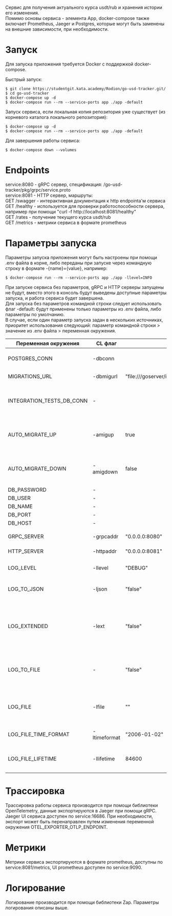 Сервис для получения актуального курса usdt/rub и хранения истории его изменения.  
Помимо основы сервиса - элемента App, docker-compose также включает Prometheus, Jaeger и Postgres, которые могут быть заменены на внешние зависимости, при необходимости.  

# Запуск

Для запуска приложения требуется Docker с поддержкой docker-compose.  

Быстрый запуск:
```
$ git clone https://studentgit.kata.academy/Rodion/go-usd-tracker.git/
$ cd go-usd-tracker
$ docker-compose up -d
$ docker-compose run --rm --service-ports app ./app -default
```

Запуск сервиса, если локальная копия репозитория уже существует (из корневого каталога локального репозитория):  
```
$ docker-compose up -d
$ docker-compose run --rm --service-ports app ./app -default
```

Для завершения работы сервиса:
```
$ docker-compose down --volumes
```

# Endpoints

service:8080 - gRPC сервер, спецификация: /go-usd-tracker/pkg/grpc/service.proto  
service:8081 - HTTP сервер, маршруты:  
    GET /swagger - интерактивная документация к http endpointa'м сервиса  
    GET /healthy - используется для проверки работоспособности сервера, например при помощи "curl -f http://localhost:8081/healthy"  
    GET /rates - получение текущего курса usdt/rub  
    GET /metrics - метрики сервиса в формате prometheus  
    
# Параметры запуска

Параметры запуска приложения могут быть настроены при помощи .env файла в корне, либо переданы при запуске через командную строку в формате -{name}={value}, например:  
```
$ docker-compose run --rm --service-ports app ./app -llevel=INFO
```

При запуске сервиса без параметров, gRPC и HTTP серверы запущены не будут, вместо этого в консоль будут выведены доступные параметры запуска, и работа сервиса будет завершена.  
Для запуска без параметров командной строки следует использовать флаг -default: будут применены только параметры из .env файла, либо параметры по умолчанию.  
В случае, если один параметр запуска задан в нескольких источниках, приоритет использования следующий: параметр командной строки > значение из .env файла > переменная окружения.

| Переменная окружения | CL флаг     | По умолчанию | Описание |
|----------------------|-------------|--------------|----------|
| POSTGRES_CONN | -dbconn || Строка подулючения к БД |
| MIGRATIONS_URL | -dbmigurl | "file:///goserver/internal/repository/db/migrations/" | Путь к файлам миграций БД |
| INTEGRATION_TESTS_DB_CONN | - || Строка подключения к БД для интеграционных тестов |
| AUTO_MIGRATE_UP | -amigup | true | Признак автоматического запуска миграций БД вверх |
| AUTO_MIGRATE_DOWN | -amigdown | false | Признак автоматического запуска миграций БД вниз |
| DB_PASSWORD | - || Пароль к БД |
| DB_USER     | - || Пользователь БД |
| DB_NAME     | - || Имя БД |
| DB_PORT     | - || Порт БД |
| DB_HOST     | - || Адрес БД |
|             |             |              |          |
| GRPC_SERVER | -grpcaddr |"0.0.0.0:8080"| Адрес gRPC сервера сервиса |
| HTTP_SERVER | -httpaddr |"0.0.0.0:8081"| Адрес HTTP сервера сервиса |
|             |             |              |          |
| LOG_LEVEL   | -llevel | "DEBUG" | Уровень логирования |
| LOG_TO_JSON | -ljson | "false" | Записывать логи в машиночитаемом json формате |
| LOG_EXTENDED  | -lext | "false" | Определяет выбор предустановки для логера: Production (true), Development (false) |
| LOG_TO_FILE   | - | "false" | Необходимость логирования в файл, принимает значение "true", если параметр CL -lfile не пуст |
| LOG_FILE      | -lfile | "" | Путь к лог-файлу, может содержать маркер %s для метки времени |
| LOG_FILE_TIME_FORMAT | -ltimeformat | "2006-01-02" | формат метки времени в имени файла |
| LOG_FILE_LIFETIME | -llifetime | 84600 | Период переоткрытия лог-файла (в секундах) |

# Трассировка

Трассировка работы сервиса производится при помощи библиотеки OpenTelemetry, данные экспортируются в Jaeger при помощи gRPC. Jaeger UI сервиса доступен по service:16686. При необходимости, экспорт может быть перенаправлен путем изменения переменной окружения OTEL_EXPORTER_OTLP_ENDPOINT.

# Метрики

Метрики сервиса экспортируются в формате prometheus, доступны по service:8081/metrics, UI prometheus доступен по service:9090.

# Логирование

Логирование производится при помощи библиотеки Zap. Параметры логирования описаны выше.




